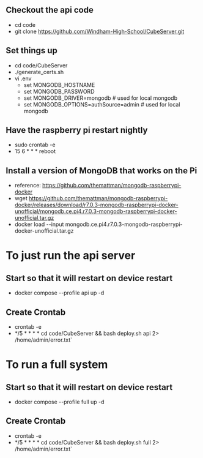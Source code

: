 ## Checkout the api code
  * cd code
  * git clone https://github.com/Windham-High-School/CubeServer.git
 
## Set things up
  * cd code/CubeServer
  * ./generate_certs.sh
  * vi .env
    * set MONGODB_HOSTNAME
    * set MONGODB_PASSWORD
    * set MONGODB_DRIVER=mongodb # used for local mongodb
    * set MONGODB_OPTIONS=authSource=admin # used for local mongodb

## Have the raspberry pi restart nightly
  * sudo crontab -e
  * 15 6 * * * reboot

## Install a version of MongoDB that works on the Pi 
  * reference: https://github.com/themattman/mongodb-raspberrypi-docker
  * wget https://github.com/themattman/mongodb-raspberrypi-docker/releases/download/r7.0.3-mongodb-raspberrypi-docker-unofficial/mongodb.ce.pi4.r7.0.3-mongodb-raspberrypi-docker-unofficial.tar.gz
  * docker load --input mongodb.ce.pi4.r7.0.3-mongodb-raspberrypi-docker-unofficial.tar.gz 

# To just run the api server

## Start so that it will restart on device restart
  * docker compose --profile api up -d

## Create Crontab
  * crontab -e
  * */5 * * * * cd code/CubeServer && bash deploy.sh api 2> /home/admin/error.txt`

# To run a full system

## Start so that it will restart on device restart
  * docker compose --profile full up -d

## Create Crontab
  * crontab -e
  * */5 * * * * cd code/CubeServer && bash deploy.sh full 2> /home/admin/error.txt`

